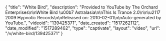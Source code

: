 {
    "title": "White Bird",
    "description": "Provided to YouTube by The Orchard Enterprises\n\nWhite Bird \u00b7 Astralasia\n\nThis Is Trance 2.0\n\n\u2117 2009 Hypnotic Records\n\nReleased on: 2010-02-01\n\nAuto-generated by YouTube.",
    "videoid": "139425371",
    "date_created": "1517262112",
    "date_modified": "1517289462",
    "type": "captivate",
    "layout": "video",
    "url": "\/v\/white-bird\/139425371"
}